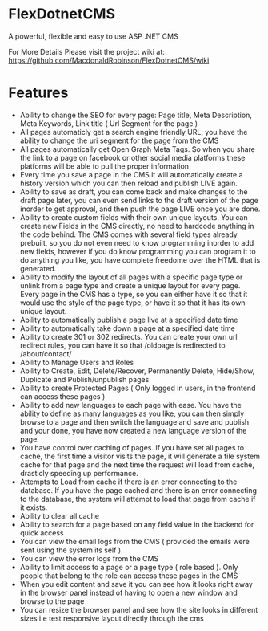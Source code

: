 # FlexDotnetCMS
A powerful, flexible and easy to use ASP .NET CMS

For More Details Please visit the project wiki at: https://github.com/MacdonaldRobinson/FlexDotnetCMS/wiki

# Features
- Ability to change the SEO for every page: Page title, Meta Description, Meta Keywords, Link title ( Url Segment for the page )
- All pages automaticly get a search engine friendly URL, you have the ability to change the uri segment for the page from the CMS
- All pages automatically get Open Graph Meta Tags. So when you share the link to a page on facebook or other social media platforms these platforms will be able to pull the proper information
- Every time you save a page in the CMS it will automatically create a history version which you can then reload and publish LIVE again.
- Ability to save as draft, you can come back and make changes to the draft page later, you can even send links to the draft version of the page inorder to get approval, and then push the page LIVE once you are done.
- Ability to create custom fields with their own unique layouts. You can create new Fields in the CMS directly, no need to hardcode anything in the code behind. The CMS comes with several field types already prebuilt, so you do not even need to know programming inorder to add new fields, however if you do know programming you can program it to do anything you like, you have complete freedome over the HTML that is generated.
- Ability to modify the layout of all pages with a specific page type or unlink from a page type and create a unique layout for every page. Every page in the CMS has a type, so you can either have it so that it would use the style of the page type, or have it so that it has its own unique layout.
- Ability to automatically publish a page live at a specified date time
- Ability to automatically take down a page at a specified date time
- Ability to create 301 or 302 redirects. You can create your own url redirect rules, you can have it so that /oldpage is redirected to /about/contact/
- Ability to Manage Users and Roles
- Ability to Create, Edit, Delete/Recover, Permanently Delete, Hide/Show, Duplicate and Publish/unpublish pages 
- Ability to create Protected Pages ( Only logged in users, in the frontend can access these pages )
- Ability to add new languages to each page with ease. You have the ability to define as many languages as you like, you can then simply browse to a page and then switch the language and save and publish and your done, you have now created a new language version of the page.
- You have control over caching of pages. If you have set all pages to cache, the first time a visitor visits the page, it will generate a file system cache for that page and the next time the request will load from cache, drasticly speeding up performance. 
- Attempts to Load from cache if there is an error connecting to the database. If you have the page cached and there is an error connecting to the database, the system will attempt to load that page from cache if it exists.
- Ability to clear all cache
- Ability to search for a page based on any field value in the backend for quick access
- You can view the email logs from the CMS ( provided the emails were sent using the system its self )
- You can view the error logs from the CMS 
- Ability to limit access to a page or a page type ( role based ). Only people that belong to the role can access these pages in the CMS
- When you edit content and save it you can see how it looks right away in the browser panel instead of having to open a new window and browse to the page
- You can resize the browser panel and see how the site looks in different sizes i.e test responsive layout directly through the cms
